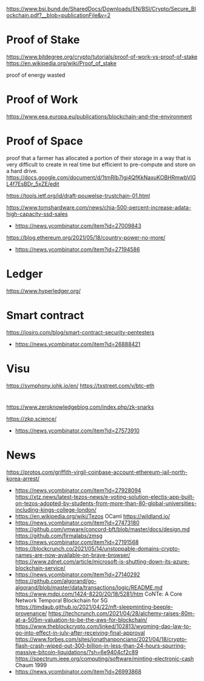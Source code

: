 https://www.bsi.bund.de/SharedDocs/Downloads/EN/BSI/Crypto/Secure_Blockchain.pdf?__blob=publicationFile&v=2

# Proof of Stake
https://www.bitdegree.org/crypto/tutorials/proof-of-work-vs-proof-of-stake
https://en.wikipedia.org/wiki/Proof_of_stake

proof of energy wasted

# Proof of Work
https://www.eea.europa.eu/publications/blockchain-and-the-environment

# Proof of Space
proof that a farmer has allocated a portion of their storage in a way
that is very difficult to create in real time but efficient to pre-compute and store on a hard drive.
https://docs.google.com/document/d/1tmRIb7lgi4QfKkNaxuKOBHRmwbVlGL4f7EsBDr_5xZE/edit

https://tools.ietf.org/id/draft-pouwelse-trustchain-01.html

https://www.tomshardware.com/news/chia-500-percent-increase-adata-high-capacity-ssd-sales
* https://news.ycombinator.com/item?id=27009843

https://blog.ethereum.org/2021/05/18/country-power-no-more/
* https://news.ycombinator.com/item?id=27194586

# Ledger
https://www.hyperledger.org/

# Smart contract
https://iosiro.com/blog/smart-contract-security-pentesters
* https://news.ycombinator.com/item?id=26888421

# Visu
https://symphony.iohk.io/en/
https://txstreet.com/v/btc-eth

#
https://www.zeroknowledgeblog.com/index.php/zk-snarks

https://zkp.science/
* https://news.ycombinator.com/item?id=27573910

# News
https://protos.com/griffith-virgil-coinbase-account-ethereum-jail-north-korea-arrest/
* https://news.ycombinator.com/item?id=27928094
https://xtz.news/latest-tezos-news/e-voting-solution-electis-app-built-on-tezos-adopted-by-students-from-more-than-80-global-universities-including-kings-college-london/
* https://en.wikipedia.org/wiki/Tezos OCaml
https://wildland.io/
* https://news.ycombinator.com/item?id=27473180
https://github.com/vmware/concord-bft/blob/master/docs/design.md
https://github.com/firmalabs/zmsg
* https://news.ycombinator.com/item?id=27191568
https://blockcrunch.co/2021/05/14/unstoppable-domains-crypto-names-are-now-available-on-brave-browser/
https://www.zdnet.com/article/microsoft-is-shutting-down-its-azure-blockchain-service/
* https://news.ycombinator.com/item?id=27140292
https://github.com/algorand/go-algorand/blob/master/data/transactions/logic/README.md
https://www.mdpi.com/1424-8220/20/18/5281/htm CoNTe: A Core Network Temporal Blockchain for 5G
https://timdaub.github.io/2021/04/22/nft-sleepminting-beeple-provenance/
https://techcrunch.com/2021/04/28/alchemy-raises-80m-at-a-505m-valuation-to-be-the-aws-for-blockchain/
https://www.theblockcrypto.com/linked/102813/wyoming-dao-law-to-go-into-effect-in-july-after-receiving-final-approval
https://www.forbes.com/sites/jonathanponciano/2021/04/18/crypto-flash-crash-wiped-out-300-billion-in-less-than-24-hours-spurring-massive-bitcoin-liquidations/?sh=6e9404cf2c89
https://spectrum.ieee.org/computing/software/minting-electronic-cash Chaum 1999
* https://news.ycombinator.com/item?id=26993868